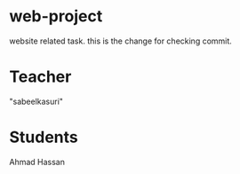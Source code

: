 # web-project
website related task.
this is the change for checking commit.
# Teacher
"sabeelkasuri"
# Students
Ahmad Hassan
